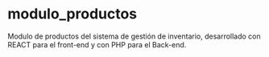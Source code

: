 # modulo_productos
Modulo de productos del sistema de gestión de inventario, desarrollado con REACT para el front-end y con PHP para el Back-end.
